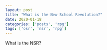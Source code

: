 ```yaml
---
layout: post
title: "What is the New School Revolution?"
date: 2020-01-18
categories: ['posts', 'rpg']
tags: ['osr', 'nsr', 'rpg']
---
```


What is the NSR?
